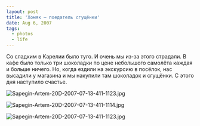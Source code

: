 ```yaml
---
layout: post
title: 'Хомяк — поедатель сгущёнки'
date: Aug 6, 2007
tags:
  - photos
  - life
---
```


Со сладким в Карелии было туго. И очень мы из-за этого страдали. В кафе было только три шоколадки по цене небольшого самолёта каждая и больше ничего. Но, когда ездили на экскурсию в посёлок, нас высадили у магазина и мы накупили там шоколадок и сгущёнки. С этого дня наступило счастье.

![Sapegin-Artem-20D-2007-07-13-411-1123.jpg](photo://549)

<!--more-->

![Sapegin-Artem-20D-2007-07-13-411-1114.jpg](photo://547)

![Sapegin-Artem-20D-2007-07-13-411-1123.jpg](photo://549)
